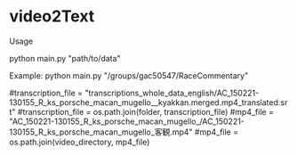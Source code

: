 # video2Text

Usage

python main.py "path/to/data"

Example:
python main.py "/groups/gac50547/RaceCommentary"



#transcription_file = "transcriptions_whole_data_english/AC_150221-130155_R_ks_porsche_macan_mugello__kyakkan.merged.mp4_translated.srt"
#transcription_file = os.path.join(folder, transcription_file)
#mp4_file = "AC_150221-130155_R_ks_porsche_macan_mugello_/AC_150221-130155_R_ks_porsche_macan_mugello_客観.mp4"
#mp4_file = os.path.join(video_directory, mp4_file)